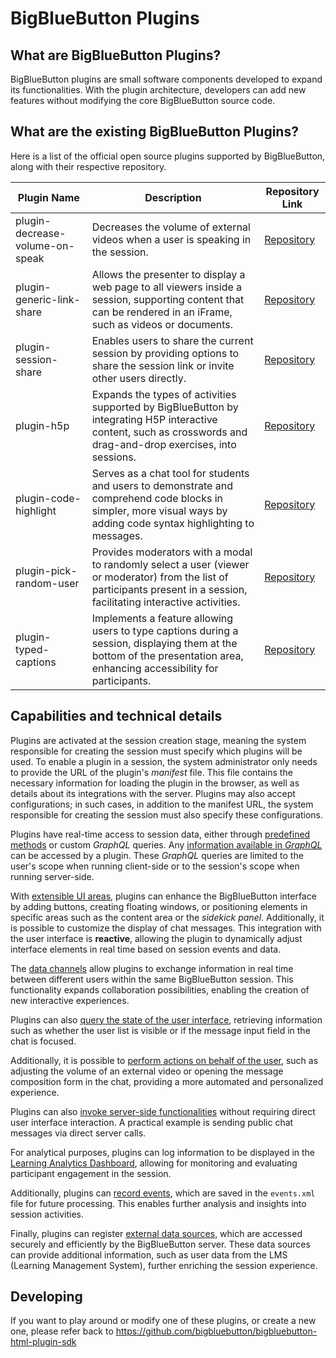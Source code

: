 # BigBlueButton Plugins

## What are BigBlueButton Plugins?

BigBlueButton plugins are small software components developed to expand its functionalities. With the plugin architecture, developers can add new features without modifying the core BigBlueButton source code.

## What are the existing BigBlueButton Plugins?

Here is a list of the official open source plugins supported by BigBlueButton, along with their respective repository.

| Plugin Name                     | Description                                                                                                                                                                                                 | Repository Link                                                                                           |
|---------------------------------|-------------------------------------------------------------------------------------------------------------------------------------------------------------------------------------------------------------|-----------------------------------------------------------------------------------------------------------|
| plugin-decrease-volume-on-speak | Decreases the volume of external videos when a user is speaking in the session.                                                                                                                             | [Repository](https://github.com/bigbluebutton/plugin-decrease-volume-on-speak)                                |
| plugin-generic-link-share       | Allows the presenter to display a web page to all viewers inside a session, supporting content that can be rendered in an iFrame, such as videos or documents.                                              | [Repository](https://github.com/bigbluebutton/plugin-generic-link-share)                                      |
| plugin-session-share            | Enables users to share the current session by providing options to share the session link or invite other users directly.                                                                                   | [Repository](https://github.com/bigbluebutton/plugin-session-share)                                           |
| plugin-h5p                      | Expands the types of activities supported by BigBlueButton by integrating H5P interactive content, such as crosswords and drag-and-drop exercises, into sessions.                                           | [Repository](https://github.com/bigbluebutton/plugin-h5p)                                                     |
| plugin-code-highlight           | Serves as a chat tool for students and users to demonstrate and comprehend code blocks in simpler, more visual ways by adding code syntax highlighting to messages.                                          | [Repository](https://github.com/bigbluebutton/plugin-code-highlight)                                          |
| plugin-pick-random-user         | Provides moderators with a modal to randomly select a user (viewer or moderator) from the list of participants present in a session, facilitating interactive activities.                                     | [Repository](https://github.com/bigbluebutton/plugin-pick-random-user)                                        |
| plugin-typed-captions           | Implements a feature allowing users to type captions during a session, displaying them at the bottom of the presentation area, enhancing accessibility for participants.                                     | [Repository](https://github.com/bigbluebutton/plugin-typed-captions)                                          |
## Capabilities and technical details

Plugins are activated at the session creation stage, meaning the system responsible for creating the session must specify which plugins will be used. To enable a plugin in a session, the system administrator only needs to provide the URL of the plugin's *manifest* file. This file contains the necessary information for loading the plugin in the browser, as well as details about its integrations with the server. Plugins may also accept configurations; in such cases, in addition to the manifest URL, the system responsible for creating the session must also specify these configurations.

Plugins have real-time access to session data, either through [predefined methods](https://github.com/bigbluebutton/bigbluebutton-html-plugin-sdk?tab=readme-ov-file#realtime-data-consumption) or custom *GraphQL* queries. Any [information available in *GraphQL*](https://github.com/bigbluebutton/bigbluebutton/blob/v3.0.x-release/bbb-graphql-server/bbb-graphql-schema.md) can be accessed by a plugin. These *GraphQL* queries are limited to the user's scope when running client-side or to the session's scope when running server-side.

With [extensible UI areas](https://github.com/bigbluebutton/bigbluebutton-html-plugin-sdk/blob/main/README.md#extensible-ui-areas), plugins can enhance the BigBlueButton interface by adding buttons, creating floating windows, or positioning elements in specific areas such as the content area or the *sidekick panel*. Additionally, it is possible to customize the display of chat messages. This integration with the user interface is **reactive**, allowing the plugin to dynamically adjust interface elements in real time based on session events and data.

The [data channels](https://github.com/bigbluebutton/bigbluebutton-html-plugin-sdk/blob/main/README.md#real-time-data-exchange) allow plugins to exchange information in real time between different users within the same BigBlueButton session. This functionality expands collaboration possibilities, enabling the creation of new interactive experiences.

Plugins can also [query the state of the user interface](https://github.com/bigbluebutton/bigbluebutton-html-plugin-sdk/blob/main/README.md#real-time-ui-data-consumption), retrieving information such as whether the user list is visible or if the message input field in the chat is focused.

Additionally, it is possible to [perform actions on behalf of the user](https://github.com/bigbluebutton/bigbluebutton-html-plugin-sdk/blob/main/README.md#real-time-ui-data-consumption), such as adjusting the volume of an external video or opening the message composition form in the chat, providing a more automated and personalized experience.

Plugins can also [invoke server-side functionalities](https://github.com/bigbluebutton/bigbluebutton-html-plugin-sdk/blob/main/README.md#real-time-ui-data-consumption) without requiring direct user interface interaction. A practical example is sending public chat messages via direct server calls.

For analytical purposes, plugins can log information to be displayed in the [Learning Analytics Dashboard](https://github.com/bigbluebutton/bigbluebutton-html-plugin-sdk/blob/main/README.md#learning-analytics-dashboard-integration), allowing for monitoring and evaluating participant engagement in the session.

Additionally, plugins can [record events](https://github.com/bigbluebutton/bigbluebutton-html-plugin-sdk?tab=readme-ov-file#event-persistence), which are saved in the `events.xml` file for future processing. This enables further analysis and insights into session activities.

Finally, plugins can register [external data sources](https://github.com/bigbluebutton/bigbluebutton-html-plugin-sdk/blob/main/README.md#external-data-resources), which are accessed securely and efficiently by the BigBlueButton server. These data sources can provide additional information, such as user data from the LMS (Learning Management System), further enriching the session experience.


## Developing

If you want to play around or modify one of these plugins, or create a new one, please refer back to https://github.com/bigbluebutton/bigbluebutton-html-plugin-sdk
